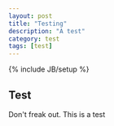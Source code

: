 ```yaml
---
layout: post
title: "Testing"
description: "A test"
category: test
tags: [test]
---
```

{% include JB/setup %}

## Test

Don't freak out.  This is a test
